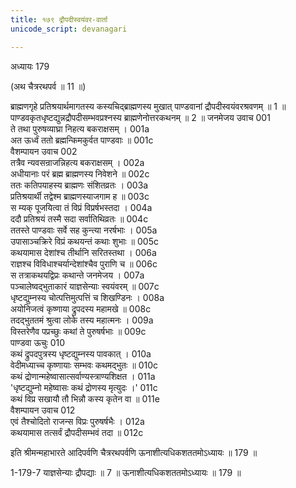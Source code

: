 ```yaml
---
title: १७९ द्रौपदीस्वयंवर-वार्ता
unicode_script: devanagari

---
```



अध्यायः 179

(अथ चैत्ररथपर्व ॥ 11 ॥)

ब्राह्मणगृहे प्रतिश्रयार्थमागतस्य कस्यचिद्ब्राह्मणस्य मुखात् पाण्डवानां द्रौपदीस्वयंवरश्रवणम् ॥ 1 ॥ पाण्डवकृतधृष्टद्युन्नद्रौपदीसम्भवप्रश्नस्य ब्राह्मणेनोत्तरकथनम् ॥ 2 ॥
जनमेजय उवाच 	001  
ते तथा पुरुषव्याघ्रा निहत्य बकराक्षसम् ।	001a  
अत ऊर्ध्वं ततो ब्रह्मन्किमकुर्वत पाण्डवाः ॥	001c  
वैशम्पायन उवाच 	002  
तत्रैव न्यवसन्राजन्निहत्य बकराक्षसम् ।	002a  
अधीयानाः परं ब्रह्म ब्राह्मणस्य निवेशने ॥	002c  
ततः कतिपयाहस्य ब्राह्मणः संशितव्रतः ।	003a  
प्रतिश्रयार्थी तद्वेश्म ब्राह्मणस्याजगाम ह ॥	003c  
स म्यक् पूजयित्वा तं विप्रं विप्रर्षभस्तदा ।	004a  
ददौ प्रतिश्रयं तस्मै सदा सर्वातिथिव्रतः ॥	004c  
ततस्ते पाण्डवाः सर्वे सह कुन्त्या नरर्षभाः ।	005a  
उपासाञ्चक्रिरे विप्रं कथयन्तं कथाः शुभाः ॥	005c  
कथयामास देशांश्च तीर्थानि सरितस्तथा ।	006a  
राज्ञश्च विविधाश्चर्यान्देशांश्चैव पुराणि च ॥	006c  
स तत्राकथयद्विप्रः कथान्ते जनमेजय ।	007a  
पञ्चालेष्वद्भुताकारं याज्ञसेन्याः स्वयंवरम् ॥	007c  
धृष्टद्युम्नस्य चोत्पत्तिमुत्पत्तिं च शिखण्डिनः ।	008a  
अयोनिजत्वं कृष्णाया द्रुपदस्य महामखे ॥	008c  
तदद्भुततमं श्रुत्वा लोके तस्य महात्मनः ।	009a  
विस्तरेणैव पप्रच्छुः कथां ते पुरुषर्षभाः ॥	009c  
पाण्डवा ऊचुः 	010  
कथं द्रुपदपुत्रस्य धृष्टद्युम्नस्य पावकात् ।	010a  
वेदीमध्याच्च कृष्णायाः सम्भवः कथमद्भुतः ॥	010c  
कथं द्रोणान्महेष्वासात्सर्वाण्यस्त्राण्यशिक्षत ।	011a  
\'धृष्टद्युम्नो महेष्वासः कथं द्रोणस्य मृत्युदः ।\'	011c  
कथं विप्र सखायौ तौ भिन्नौ कस्य कृतेन वा ॥	011e  
वैशम्पायन उवाच 	012  
एवं तैश्चोदितो राजन्स विप्रः पुरुषर्षभैः ।	012a  
कथयामास तत्सर्वं द्रौपदीसम्भवं तदा ॥ 	012c  

इति श्रीमन्महाभारते आदिपर्वणि चैत्ररथपर्वणि ऊनाशीत्यधिकशततमोऽध्यायः ॥ 179 ॥

1-179-7 याज्ञसेन्याः द्रौपद्याः ॥ 7 ॥ ऊनाशीत्यधिकशततमोऽध्यायः ॥ 179 ॥